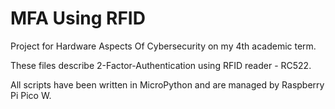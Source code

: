 # MFA Using RFID

Project for Hardware Aspects Of Cybersecurity on my 4th academic term.

These files describe 2-Factor-Authentication using RFID reader - RC522. 

All scripts have been written in MicroPython and are managed by Raspberry Pi Pico W.
